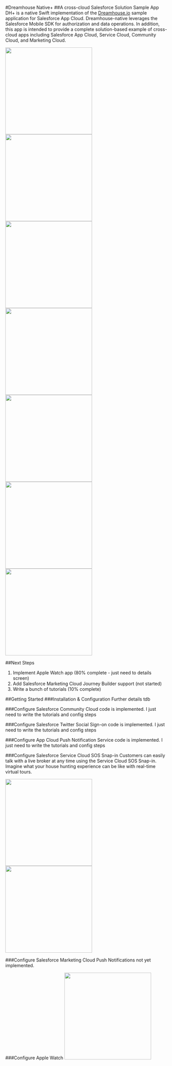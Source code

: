 #Dreamhouse Native+
##A cross-cloud Salesforce Solution Sample App
DH+ is a native Swift implementation of the <a href="http://dreamhouse.io">Dreamhouse.io</a> sample application for Salesforce App Cloud. Dreamhouse-native leverages the Salesforce Mobile SDK for authorization and data operations. In addition, this app is intended to provide a complete solution-based example of cross-cloud apps including Salesforce App Cloud, Service Cloud, Community Cloud, and Marketing Cloud.

<img src="https://github.com/quintonwall/dreamhouse-native/blob/master/graphics/screenshots/side-menu.png?raw=true" width=270/> 
<img src="https://github.com/quintonwall/dreamhouse-native/blob/master/graphics/screenshots/property-detail.png?raw=true"  width=270 />
<img src="https://github.com/quintonwall/dreamhouse-native/blob/master/graphics/screenshots/brokers-list.png?raw=true" width=270 />
<img src="https://github.com/quintonwall/dreamhouse-native/blob/master/graphics/sos-agent1.png?raw=true" width=270 />
<img src="https://github.com/quintonwall/dreamhouse-native/blob/master/graphics/sos-agent2.png?raw=true" width=270 />
<img src="https://github.com/quintonwall/dreamhouse-native/blob/master/graphics/screenshots/watch-main.png?raw=true" width=270 />
<img src="https://github.com/quintonwall/dreamhouse-native/blob/master/graphics/screenshots/watch-properties.png?raw=true" width=270 />

##Next Steps
1. Implement Apple Watch app (80% complete - just need to details screen)
2. Add Salesforce Marketing Cloud Journey Builder support (not started)
3. Write a bunch of tutorials (10% complete)

##Getting Started
###Installation & Configuration
Further details tdb

###Configure Salesforce Community Cloud
code is implemented. I just need to write the tutorials and config steps

###Configure Salesforce Twitter Social Sign-on
code is implemented. I just need to write the tutorials and config steps

###Configure App Cloud Push Notification Service
code is implemented. I just need to write the tutorials and config steps

###Configure Salesforce Service Cloud SOS Snap-in
Customers can easily talk with a live broker at any time using the Service Cloud SOS Snap-in. Imagine what your house hunting experience can be like with real-time virtual tours.


<img src="https://github.com/quintonwall/dreamhouse-native/blob/master/graphics/sos-agent1.png?raw=true" width=270 />
<img src="https://github.com/quintonwall/dreamhouse-native/blob/master/graphics/sos-agent2.png?raw=true" width=270 />

###Configure Salesforce Marketing Cloud Push Notifications
not yet implemented.

###Configure Apple Watch 
<img src="https://github.com/quintonwall/dreamhouse-native/blob/master/graphics/screenshots/watch-properties.png?raw=true" width=270 />

